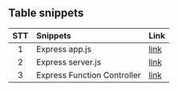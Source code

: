 ## Table snippets
|  STT  | Snippets                    | Link                                  |
| :---: | :-------------------------- | :------------------------------------ |
|   1   | Express app.js              | [link](#1Express-appjs)               |
|   2   | Express server.js           | [link](#2Express-serverjs)            |
|   3   | Express Function Controller | [link](#3Express-function-controller) |
